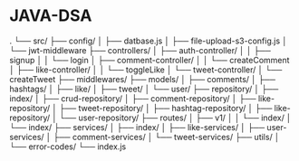 # JAVA-DSA

.
└── src/
    ├── config/
    │   ├── datbase.js
    │   ├── file-upload-s3-config.js
    │   └── jwt-middleware
    ├── controllers/
    │   ├── auth-controller/
    │   │   ├── signup
    │   │   └── login
    │   ├── comment-controller/
    │   │   └── createComment
    │   ├── like-controller/
    │   │   └── toggleLike
    │   └── tweet-controller/
    │       └── createTweet
    ├── middlewares/
    ├── models/
    │   ├── comments/
    │   ├── hashtags/
    │   ├── like/
    │   ├── tweet/
    │   └── user/
    ├── repository/
    │   ├── index/
    │   ├── crud-repository/
    │   ├── comment-repository/
    │   ├── like-repository/
    │   ├── tweet-repository/
    │   ├── hashtag-repository/
    │   ├── like-repository/
    │   └── user-repository/
    ├── routes/
    │   ├── v1/
    │   │   └── index/
    │   └── index/
    ├── services/
    │   ├── index/
    │   ├── like-services/
    │   ├── user-services/
    │   ├── comment-services/
    │   └── tweet-services/
    ├── utils/
    │   └── error-codes/
    └── index.js
